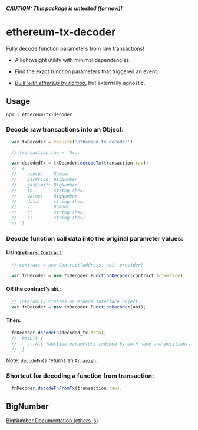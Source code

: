 ##### CAUTION: This package is untested (for now)!

# ethereum-tx-decoder
Fully decode function parameters from raw transactions!

- A lightweight utility with minimal dependencies.

- Find the exact function parameters that triggered an event.

- _[Built with ethers.js by ricmoo](https://github.com/ethers-io/ethers.js/)_, but externally agnostic.

## Usage

`npm i ethereum-tx-decoder`

### Decode raw transactions into an Object:

```js
  var txDecoder = require('ethereum-tx-decoder');

  // transaction.raw = '0x...'

  var decodedTx = txDecoder.decodeTx(transaction.raw);
  //  {
  //    nonce:    Number
  //    gasPrice: BigNumber
  //    gasLimit: BigNumber
  //    to:       string (hex)
  //    value:    BigNumber
  //    data:     string (hex)
  //    v:        Number
  //    r:        string (hex)
  //    s:        string (hex)
  //  }
```

### Decode function call data into the original parameter values:

#### Using [`ethers.Contract`](https://github.com/ethers-io/ethers.js/):

```js
  // contract = new Contract(address, abi, provider)

  var fnDecoder = new txDecoder.FunctionDecoder(contract.interface);
```

#### OR the contract's `abi`:

```js
  // Internally creates an ethers.Interface object.
  var fnDecoder = new txDecoder.FunctionDecoder(abi);
```

#### Then:

```js
  fnDecoder.decodeFn(decoded_tx.data);
  //  Result {
  //    ...All function parameters indexed by both name and position...
  //  }
```

Note: `decodeFn()` returns an [`Arrayish`](https://docs.ethers.io/ethers.js/html/api-utils.html#api-arrayish).

### Shortcut for decoding a function from transaction:

```js
  fnDecoder.decodeFnFromTx(transaction.raw);
```

## BigNumber

[BigNumber Documentation (ethers.js)](https://docs.ethers.io/ethers.js/html/api-utils.html#big-numbers)
